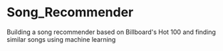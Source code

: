 # Song_Recommender
Building a song recommender based on Billboard's Hot 100 and finding similar songs using machine learning
